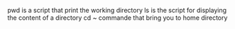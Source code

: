 pwd is a script that print the working directory
ls is the script for displaying the content of a directory
cd ~ commande that bring you to home directory
